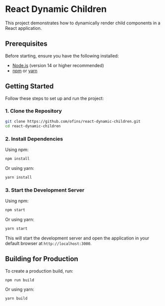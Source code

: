 # React Dynamic Children

This project demonstrates how to dynamically render child components in a React application.

## Prerequisites

Before starting, ensure you have the following installed:

- [Node.js](https://nodejs.org/) (version 14 or higher recommended)
- [npm](https://www.npmjs.com/) or [yarn](https://yarnpkg.com/)

## Getting Started

Follow these steps to set up and run the project:

### 1. Clone the Repository

```bash
git clone https://github.com/ofins/react-dynamic-children.git
cd react-dynamic-children
```

### 2. Install Dependencies

Using npm:

```bash
npm install
```

Or using yarn:

```bash
yarn install
```

### 3. Start the Development Server

Using npm:

```bash
npm start
```

Or using yarn:

```bash
yarn start
```

This will start the development server and open the application in your default browser at `http://localhost:3000`.

## Building for Production

To create a production build, run:

```bash
npm run build
```

Or using yarn:

```bash
yarn build
```
